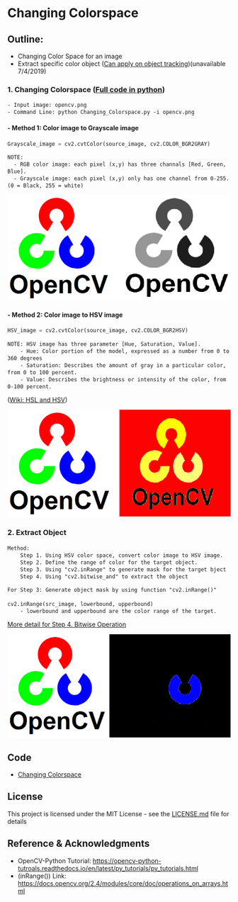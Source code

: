 # Changing Colorspace

## Outline:
- Changing Color Space for an image
- Extract specific color object ([Can apply on object tracking](https://github.com/Hank-Tsou/Computer-Vision-OpenCV-Python/edit/master/tutorials/Image_Processing/1_Changing_colorspace/README.md))(unavailable 7/4/2019)

### 1. Changing Colorspace  ([Full code in python](https://github.com/Hank-Tsou/Computer-Vision-OpenCV-Python/blob/master/tutorials/Image_Processing/1_Changing_colorspace/Changing_Colorspace.py))
```
- Input image: opencv.png
- Command Line: python Changing_Colorspace.py -i opencv.png
```

#### - Method 1: Color image to Grayscale image
```python
Grayscale_image = cv2.cvtColor(source_image, cv2.COLOR_BGR2GRAY)
```
```
NOTE: 
  - RGB color image: each pixel (x,y) has three channals [Red, Green, Blue].
  - Grayscale image: each pixel (x,y) only has one channel from 0-255. (0 = Black, 255 = white)
```
![](README_IMG/RGBtoGray.png)

#### - Method 2: Color image to HSV image
```python
HSV_image = cv2.cvtColor(source_image, cv2.COLOR_BGR2HSV)
```
```
NOTE: HSV image has three parameter [Hue, Saturation, Value].
    - Hue: Color portion of the model, expressed as a number from 0 to 360 degrees 
    - Saturation: Describes the amount of gray in a particular color, from 0 to 100 percent. 
    - Value: Describes the brightness or intensity of the color, from 0-100 percent.
```
([Wiki: HSL and HSV](https://en.wikipedia.org/wiki/HSL_and_HSV))

![](README_IMG/RGBtoHSV.png)

### 2. Extract Object 
```
Method:
    Step 1. Using HSV color space, convert color image to HSV image.
    Step 2. Define the range of color for the target object.
    Step 3. Using "cv2.inRange" to generate mask for the target bject
    Step 4. Using "cv2.bitwise_and" to extract the object
```
```
For Step 3: Generate object mask by using function "cv2.inRange()"

cv2.inRange(src_image, lowerbound, upperbound)
    - lowerbound and upperbound are the color range of the target.
```

[More detail for Step 4. Bitwise Operation](https://github.com/Hank-Tsou/Computer-Vision-OpenCV-Python/tree/master/tutorials/Core_Operation)

![](README_IMG/Extract_Obj.png)

## Code
- [Changing Colorspace](https://github.com/Hank-Tsou/Computer-Vision-OpenCV-Python/blob/master/tutorials/Image_Processing/1_Changing_colorspace/Changing_Colorspace.py)

## License

This project is licensed under the MIT License - see the [LICENSE.md](LICENSE.md) file for details

## Reference & Acknowledgments

* OpenCV-Python Tutorial: https://opencv-python-tutroals.readthedocs.io/en/latest/py_tutorials/py_tutorials.html
* (inRange()) Link: https://docs.opencv.org/2.4/modules/core/doc/operations_on_arrays.html
